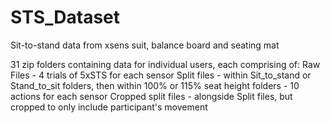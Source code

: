 # STS_Dataset
Sit-to-stand data from xsens suit, balance board and seating mat

31 zip folders containing data for individual users, each comprising of:
  Raw Files - 4 trials of 5xSTS for each sensor
  Split files - within Sit_to_stand or Stand_to_sit folders, then within 100% or 115% seat height folders - 10 actions for each sensor
  Cropped split files - alongside Split files, but cropped to only include participant's movement
  
  
 
